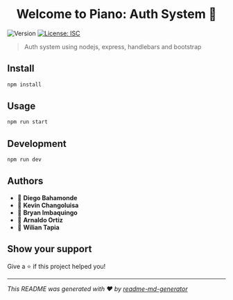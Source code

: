 <h1 align="center">Welcome to Piano: Auth System 👋</h1>
<p>
  <img alt="Version" src="https://img.shields.io/badge/version-1.0.0-blue.svg?cacheSeconds=2592000" />
  <a href="#" target="_blank">
    <img alt="License: ISC" src="https://img.shields.io/badge/License-ISC-yellow.svg" />
  </a>
</p>

> Auth system using nodejs, express, handlebars and bootstrap

## Install

```sh
npm install
```

## Usage

```sh
npm run start
```

## Development

```sh
npm run dev
```

## Authors

- 👤 **Diego Bahamonde**
- 👤 **Kevin Changoluisa**
- 👤 **Bryan Imbaquingo**
- 👤 **Arnaldo Ortiz**
- 👤 **Wilian Tapia**

## Show your support

Give a ⭐️ if this project helped you!

---

_This README was generated with ❤️ by [readme-md-generator](https://github.com/kefranabg/readme-md-generator)_
